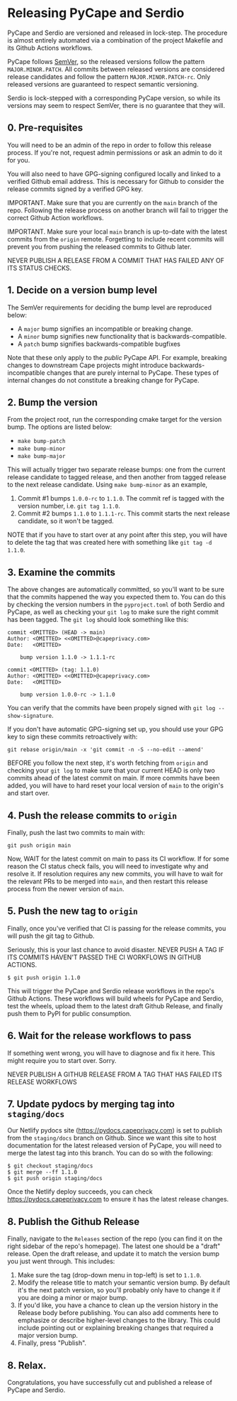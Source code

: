 Releasing PyCape and Serdio
=========

PyCape and Serdio are versioned and released in lock-step. The procedure is almost entirely automated via a combination of the project Makefile and its Github Actions workflows.

PyCape follows [SemVer](https://semver.org/), so the released versions follow the pattern `MAJOR.MINOR.PATCH`. All commits between released versions are considered release candidates and follow the pattern `MAJOR.MINOR.PATCH-rc`. Only released versions are guaranteed to respect semantic versioning.

Serdio is lock-stepped with a corresponding PyCape version, so while its versions may seem to respect SemVer, there is no guarantee that they will.

## 0. Pre-requisites
You will need to be an admin of the repo in order to follow this release process. If you're not, request admin permissions or ask an admin to do it for you.

You will also need to have GPG-signing configured locally and linked to a verified Github email address. This is necessary for Github to consider the release commits signed by a verified GPG key.

IMPORTANT. Make sure that you are currently on the `main` branch of the repo. Following the release process on another branch will fail to trigger the correct Github Action workflows.

IMPORTANT. Make sure your local `main` branch is up-to-date with the latest commits from the `origin` remote. Forgetting to include recent commits will prevent you from pushing the released commits to Github later.

NEVER PUBLISH A RELEASE FROM A COMMIT THAT HAS FAILED ANY OF ITS STATUS CHECKS.

## 1. Decide on a version bump level
The SemVer requirements for deciding the bump level are reproduced below:
- A `major` bump signifies an incompatible or breaking change.
- A `minor` bump signifies new functionality that is backwards-compatible.
- A `patch` bump signifies backwards-compatible bugfixes

Note that these only apply to the _public_ PyCape API. For example, breaking changes to downstream Cape projects might introduce backwards-incompatible changes that are purely internal to PyCape. These types of internal changes do not constitute a breaking change for PyCape.

## 2. Bump the version
From the project root, run the corresponding cmake target for the version bump. The options are listed below:
- `make bump-patch`
- `make bump-minor`
- `make bump-major`

This will actually trigger two separate release bumps: one from the current release candidate to tagged release, and then another from tagged release to the next release candidate. Using `make bump-minor` as an example,

1. Commit #1 bumps `1.0.0-rc` to `1.1.0`. The commit ref is tagged with the version number, i.e. `git tag 1.1.0`.
2. Commit #2 bumps `1.1.0` to `1.1.1-rc`. This commit starts the next release candidate, so it won't be tagged.

NOTE that if you have to start over at any point after this step, you will have to delete the tag that was created here with something like `git tag -d 1.1.0`.

## 3. Examine the commits
The above changes are automatically committed, so you'll want to be sure that the commits happened the way you expected them to. You can do this by checking the version numbers in the `pyproject.toml` of both Serdio and PyCape, as well as checking your `git log` to make sure the right commit has been tagged. The `git log` should look something like this:

```console
commit <OMITTED> (HEAD -> main)
Author: <OMITTED> <<OMITTED>@capeprivacy.com>
Date:   <OMITTED>

    bump version 1.1.0 -> 1.1.1-rc

commit <OMITTED> (tag: 1.1.0)
Author: <OMITTED> <<OMITTED>@capeprivacy.com>
Date:   <OMITTED>

    bump version 1.0.0-rc -> 1.1.0
```

You can verify that the commits have been propely signed with `git log --show-signature`.

If you don't have automatic GPG-signing set up, you should use your GPG key to sign these commits retroactively with:
```console
git rebase origin/main -x 'git commit -n -S --no-edit --amend'
```

BEFORE you follow the next step, it's worth fetching from `origin` and checking your `git log` to make sure that your current HEAD is only two commits ahead of the latest commit on main. If more commits have been added, you will have to hard reset your local version of `main` to the origin's and start over.

## 4. Push the release commits to `origin`
Finally, push the last two commits to main with:
```console
git push origin main
```
Now, WAIT for the latest commit on main to pass its CI workflow. If for some reason the CI status check fails, you will need to investigate why and resolve it. If resolution requires any new commits, you will have to wait for the relevant PRs to be merged into `main`, and then restart this release process from the newer version of `main`.

## 5. Push the new tag to `origin`
Finally, once you've verified that CI is passing for the release commits, you will push the git tag to Github.

Seriously, this is your last chance to avoid disaster. NEVER PUSH A TAG IF ITS COMMITS HAVEN'T PASSED THE CI WORKFLOWS IN GITHUB ACTIONS.

```console
$ git push origin 1.1.0
```

This will trigger the PyCape and Serdio release workflows in the repo's Github Actions. These workflows will build wheels for PyCape and Serdio, test the wheels, upload them to the latest draft Github Release, and finally push them to PyPI for public consumption.

## 6. Wait for the release workflows to pass
If something went wrong, you will have to diagnose and fix it here. This might require you to start over. Sorry.

NEVER PUBLISH A GITHUB RELEASE FROM A TAG THAT HAS FAILED ITS RELEASE WORKFLOWS

## 7. Update pydocs by merging tag into `staging/docs`
Our Netlify pydocs site (https://pydocs.capeprivacy.com) is set to publish from the `staging/docs` branch on Github. Since we want this site to host documentation for the latest released version of PyCape, you will need to merge the latest tag into this branch. You can do so with the following:
```console
$ git checkout staging/docs
$ git merge --ff 1.1.0
$ git push origin staging/docs
```
Once the Netlify deploy succeeds, you can check https://pydocs.capeprivacy.com to ensure it has the latest release changes.


## 8. Publish the Github Release
Finally, navigate to the `Releases` section of the repo (you can find it on the right sidebar of the repo's homepage). The latest one should be a "draft" release. Open the draft release, and update it to match the version bump you just went through. This includes:
1. Make sure the tag (drop-down menu in top-left) is set to `1.1.0`.
2. Modify the release title to match your semantic version bump. By default it's the next patch version, so you'll probably only have to change it if you are doing a minor or major bump.
3. If you'd like, you have a chance to clean up the version history in the Release body before publishing. You can also add comments here to emphasize or describe higher-level changes to the library. This could include pointing out or explaining breaking changes that required a major version bump.
4. Finally, press "Publish".

## 8. Relax.
Congratulations, you have successfully cut and published a release of PyCape and Serdio.
